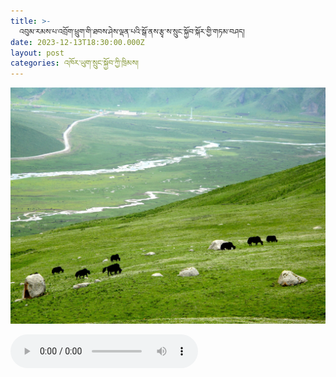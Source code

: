 ```yaml
---
title: >-
  འབུམ་རམས་པ་འབྲོག་ཕྲུག་གི་ཐབས་ཤེས་ལྡན་པའི་སྒོ་ནས་རྩྭ་ས་སྲུང་སྐྱོབ་སྐོར་གྱི་གཏམ་བཤད།
date: 2023-12-13T18:30:00.000Z
layout: post
categories: འཁོར་ཡུག་སྲུང་སྐྱོབ་ཀྱི་ཁྲིམས།
---
```


![](/assets/img/Yak_grazing_on_the_Tibetan_Plateau-scaled.jpg)

<audio controls src="https://media-trimleng.s3.amazonaws.com/assets/audio/grassland.mp3">
</audio>
